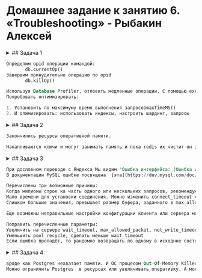 # Домашнее задание к занятию 6. «Troubleshooting» - Рыбакин Алексей

<details>
<summary> ## Задача 1 </summary>

Перед выполнением задания ознакомьтесь с документацией по [администрированию MongoDB](https://docs.mongodb.com/manual/administration/).

Пользователь (разработчик) написал в канал поддержки, что у него уже 3 минуты происходит CRUD-операция в MongoDB и её 
нужно прервать. 

Вы как инженер поддержки решили произвести эту операцию:

- напишите список операций, которые вы будете производить для остановки запроса пользователя;
- предложите вариант решения проблемы с долгими (зависающими) запросами в MongoDB.

</details>

```sql
Определим opid операции командой:  
       db.currentOp()
Завершим принудительно операцию по opid
       db.killOp()

Используя Database Profiler, отловить медленные операции. С помощью executionStats проанализировать.
Попробовать оптимизировать:

1. Установить по максимуму время выполнения запросовmaxTimeMS() 
2. И опимизировать: использовать индексы, настроить шардинг, запросы 
```

<details>
<summary> ## Задача 2 </summary>

Перед выполнением задания познакомьтесь с документацией по [Redis latency troobleshooting](https://redis.io/topics/latency).

Вы запустили инстанс Redis для использования совместно с сервисом, который использует механизм TTL. 
Причём отношение количества записанных key-value-значений к количеству истёкших значений есть величина постоянная и
увеличивается пропорционально количеству реплик сервиса. 

При масштабировании сервиса до N реплик вы увидели, что:

- сначала происходит рост отношения записанных значений к истекшим,
- Redis блокирует операции записи.

Как вы думаете, в чём может быть проблема?

</details>

```sql
Закончились ресурсы оперативной памяти.

Накапливаются ключи и могут занимать память и пока redis их чистит он заблокировался т.к. Redis - однопоточное приложение. Занят более важными задачми.
```

<details>
<summary> ## Задача 3 </summary>

Вы подняли базу данных MySQL для использования в гис-системе. При росте количества записей в таблицах базы
пользователи начали жаловаться на ошибки вида:
```python
InterfaceError: (InterfaceError) 2013: Lost connection to MySQL server during query u'SELECT..... '
```

Как вы думаете, почему это начало происходить и как локализовать проблему?

Какие пути решения этой проблемы вы можете предложить?

</details>

```sql
При дословном переводе с Яндекса Мы видим "Ошибка интерфейса: (Ошибка интерфейса) 2013: Потеряно соединение с сервером MySQL во время выбора запроса..... "
В документации MySQL ошибке посвящена  [эта](https://dev.mysql.com/doc/refman/8.0/en/error-lost-connection.html) статья

Перечислены три возможные причины:
Когда милионы строк ка часть одного или нескольких запросов, рекомендуют увеличить параметр net_read_timeout
Мало времени для установки соединения. Можно изменить connect_timeout с нескольких сек до 10 сек и больше если медленное соединение или большое растояние
Слишком большие значения, превышает размер буфера, заданного в max_allowed_packet. Нужно его увеличить.

Еще возможны неправильные настройки конфигурации клиента или сервера могут вызвать разрыв соединения. 

Поправить перечисленные параметры:
Увеличить на сервере wait_timeout, max_allowed_packet, net_write_timeout и net_read_timeout. 
Уменьшить pool_recycle, сделать меньше wait_timeout
Если ошибка пропадёт, то рандомно возвращать по одному в исходное состояние, так можно локализовать проблему.
```

<details>
<summary> ## Задача 4 </summary>

Вы решили перевести гис-систему из задачи 3 на PostgreSQL, так как прочитали в документации, что эта СУБД работает с 
большим объёмом данных лучше, чем MySQL.

После запуска пользователи начали жаловаться, что СУБД время от времени становится недоступной. В dmesg вы видите, что:

`postmaster invoked oom-killer`

Как вы думаете, что происходит?

Как бы вы решили эту проблему?

</details>

```sql
вроде как Postgres нехватает памяти. И ОС процесом Out-Of-Memory Killer убивает приложение для освобождения ресурсов. 
Можно ограничить Postgres  в ресурсах или увеличивать оперативку. А можно всё вместе.
```
